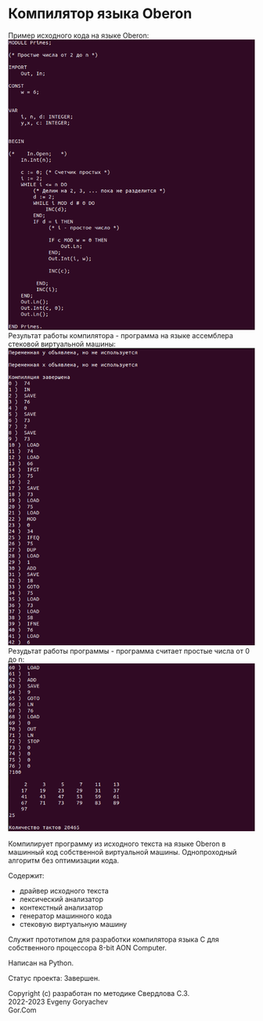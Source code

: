 # Компилятор языка Oberon

Пример исходного кода на языке Oberon:
![Screenshot1.png](Screenshot1.png)
Результат работы компилятора - программа на языке ассемблера стековой виртуальной машины:
![Screenshot2.png](Screenshot2.png)
Резудьтат работы программы - программа считает простые числа от 0 до n:
![Screenshot3.png](Screenshot3.png)

Компилирует программу из исходного текста на языке Oberon в машинный код собственной виртуальной машины.
Однопроходный алгоритм без оптимизации кода.

Содержит:
- драйвер исходного текста
- лексический анализатор
- контекстный анализатор
- генератор машинного кода
- стековую виртуальную машину

Служит прототипом для разработки компилятора языка C для собственного процессора 8-bit AON Computer.

Написан на Python.

Статус проекта: Завершен.


Copyright (c) разработан по методике Свердлова С.З.  
2022-2023 Evgeny Goryachev  
Gor.Com
